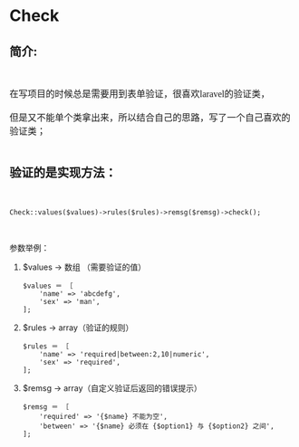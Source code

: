 # Check

## 简介:
<br>

<font face="微软雅黑" size=3>在写项目的时候总是需要用到表单验证，很喜欢laravel的验证类，<br><br>但是又不能单个类拿出来，所以结合自己的思路，写了一个自己喜欢的验证类；</font>
<br>
<br>
## 验证的是实现方法：

<font face="微软雅黑" size=3><br></font>

```
Check::values($values)->rules($rules)->remsg($remsg)->check();

```
<br>

参数举例：<br>

1. $values -> 数组 （需要验证的值） 

	
	```
	$values ＝ ［
		'name' => 'abcdefg',
		'sex' => 'man',
	];
	```
2.  $rules -> array（验证的规则）

	```
	$rules ＝ ［
		'name' => 'required|between:2,10|numeric',
		'sex' => 'required',
	];
	```
3. $remsg -> array（自定义验证后返回的错误提示）

	```
	$remsg ＝ ［
		'required' => '{$name} 不能为空',
		'between' => '{$name} 必须在 {$option1} 与 {$option2} 之间',
	];
	```



